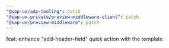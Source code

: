 ```yaml
---
"@sap-ux/adp-tooling": patch
"@sap-ux-private/preview-middleware-client": patch
"@sap-ux/preview-middleware": patch
---
```


feat: enhance "add-header-field" quick action with the template
